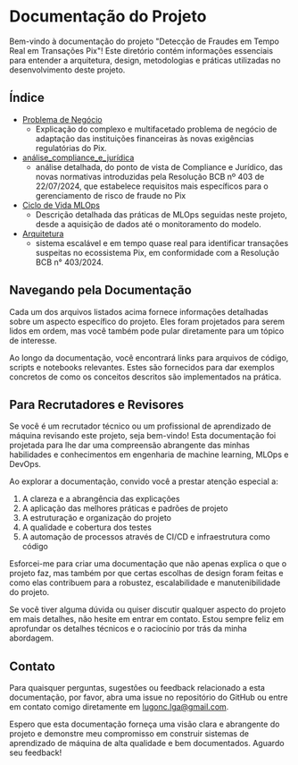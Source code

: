 # Documentação do Projeto

Bem-vindo à documentação do projeto "Detecção de Fraudes em Tempo Real em Transações Pix"! Este diretório contém informações essenciais para entender a arquitetura, design, metodologias e práticas utilizadas no desenvolvimento deste projeto.

## Índice

- [Problema de Negócio](problema_de_negócio.md)
  - Explicação do complexo e multifacetado problema de negócio de adaptação das instituições financeiras às novas exigências regulatórias do Pix.
- [análise_compliance_e_jurídica](análise_compliance_e_jurídica.md)
  - análise detalhada, do ponto de vista de Compliance e Jurídico, das novas normativas introduzidas pela Resolução BCB nº 403 de 22/07/2024, que estabelece requisitos mais específicos para o gerenciamento de risco de fraude no Pix
- [Ciclo de Vida MLOps](mlops_ciclo_vida.md)
  - Descrição detalhada das práticas de MLOps seguidas neste projeto, desde a aquisição de dados até o monitoramento do modelo.
- [Arquitetura](arquitetura.md)
  - sistema escalável e em tempo quase real para identificar transações suspeitas no ecossistema Pix, em conformidade com a Resolução BCB n° 403/2024.

## Navegando pela Documentação

Cada um dos arquivos listados acima fornece informações detalhadas sobre um aspecto específico do projeto. Eles foram projetados para serem lidos em ordem, mas você também pode pular diretamente para um tópico de interesse.

Ao longo da documentação, você encontrará links para arquivos de código, scripts e notebooks relevantes. Estes são fornecidos para dar exemplos concretos de como os conceitos descritos são implementados na prática.

## Para Recrutadores e Revisores

Se você é um recrutador técnico ou um profissional de aprendizado de máquina revisando este projeto, seja bem-vindo! Esta documentação foi projetada para lhe dar uma compreensão abrangente das minhas habilidades e conhecimentos em engenharia de machine learning, MLOps e DevOps.

Ao explorar a documentação, convido você a prestar atenção especial a:

1. A clareza e a abrangência das explicações
2. A aplicação das melhores práticas e padrões de projeto
3. A estruturação e organização do projeto
4. A qualidade e cobertura dos testes
5. A automação de processos através de CI/CD e infraestrutura como código

Esforcei-me para criar uma documentação que não apenas explica o que o projeto faz, mas também por que certas escolhas de design foram feitas e como elas contribuem para a robustez, escalabilidade e manutenibilidade do projeto.

Se você tiver alguma dúvida ou quiser discutir qualquer aspecto do projeto em mais detalhes, não hesite em entrar em contato. Estou sempre feliz em aprofundar os detalhes técnicos e o raciocínio por trás da minha abordagem.

## Contato

Para quaisquer perguntas, sugestões ou feedback relacionado a esta documentação, por favor, abra uma issue no repositório do GitHub ou entre em contato comigo diretamente em lugonc.lga@gmail.com.

Espero que esta documentação forneça uma visão clara e abrangente do projeto e demonstre meu compromisso em construir sistemas de aprendizado de máquina de alta qualidade e bem documentados. Aguardo seu feedback!

